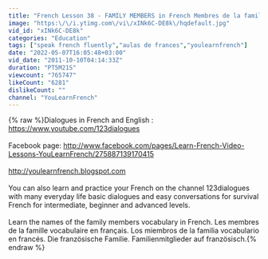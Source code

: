 ```yaml
---
title: "French Lesson 38 - FAMILY MEMBERS in French Membres de la famille Miembros de la familia en francés"
image: "https:\/\/i.ytimg.com\/vi\/xINk6C-DE8k\/hqdefault.jpg"
vid_id: "xINk6C-DE8k"
categories: "Education"
tags: ["speak french fluently","aulas de frances","youlearnfrench"]
date: "2022-05-07T16:05:48+03:00"
vid_date: "2011-10-10T04:14:33Z"
duration: "PT5M21S"
viewcount: "765747"
likeCount: "6281"
dislikeCount: ""
channel: "YouLearnFrench"
---
```

{% raw %}Dialogues in French and English : <a rel="nofollow" target="blank" href="https://www.youtube.com/123dialogues">https://www.youtube.com/123dialogues</a><br /><br />Facebook page: <a rel="nofollow" target="blank" href="http://www.facebook.com/pages/Learn-French-Video-Lessons-YouLearnFrench/275887139170415">http://www.facebook.com/pages/Learn-French-Video-Lessons-YouLearnFrench/275887139170415</a><br /><br /><a rel="nofollow" target="blank" href="http://youlearnfrench.blogspot.com">http://youlearnfrench.blogspot.com</a><br /><br />You can also learn and practice your French on the channel 123dialogues with many everyday life basic dialogues and easy conversations for survival French for intermediate, beginner and advanced levels.<br /><br />Learn the names of the family members vocabulary in French. Les membres de la famille vocabulaire en français. Los miembros de la familia vocabulario en francés. Die französische Familie. Familienmitglieder auf französisch.{% endraw %}
